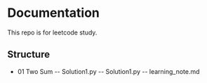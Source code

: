 # Documentation
This repo is for leetcode study. 

## Structure
- 01 Two Sum
-- Solution1.py
-- Solution1.py
-- learning_note.md


